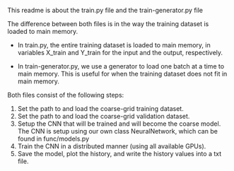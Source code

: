 This readme is about the train.py file and the train-generator.py file

The difference between both files is in the way the training dataset is loaded to main memory.

- In train.py, the entire training dataset is loaded to main memory, in variables X_train and Y_train for the input and the output, respectively.

- In train-generator.py, we use a generator to load one batch at a time to main memory. This is useful for when the training dataset does not fit in main memory.


Both files consist of the following steps:

1. Set the path to and load the coarse-grid training dataset.
2. Set the path to and load the coarse-grid validation dataset.
3. Setup the CNN that will be trained and will become the coarse model. The CNN is setup using our own class NeuralNetwork, which can be found in func/models.py
4. Train the CNN in a distributed manner (using all available GPUs).
5. Save the model, plot the history, and write the history values into a txt file. 
